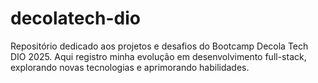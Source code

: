 # decolatech-dio
Repositório dedicado aos projetos e desafios do Bootcamp Decola Tech DIO 2025. Aqui registro minha evolução em desenvolvimento full-stack, explorando novas tecnologias e aprimorando habilidades.
